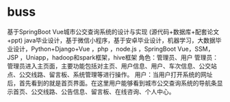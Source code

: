 # buss
基于SpringBoot Vue城市公交查询系统的设计与实现 (源代码+数据库+配套论文+ppt) java毕业设计，基于微信小程序，基于安卓毕业设计，机器学习，大数据毕业设计，Python+Django+Vue ，php ，node.js ，SpringBoot Vue，SSM，JSP ，Uniapp，hadoop和spark框架，hive框架  角色：管理员、用户  管理员：管理员进入主页面，主要功能包括对主页、用户信息、用户、车次信息、公交站点、公交线路、留言板、系统管理等进行操作。  用户：当用户打开系统的网址后，首先看到的就是首页界面。在这里用户能够看到城市公交查询系统的导航条显示首页、公交线路、公告信息、留言板、在线咨询、个人中心。
